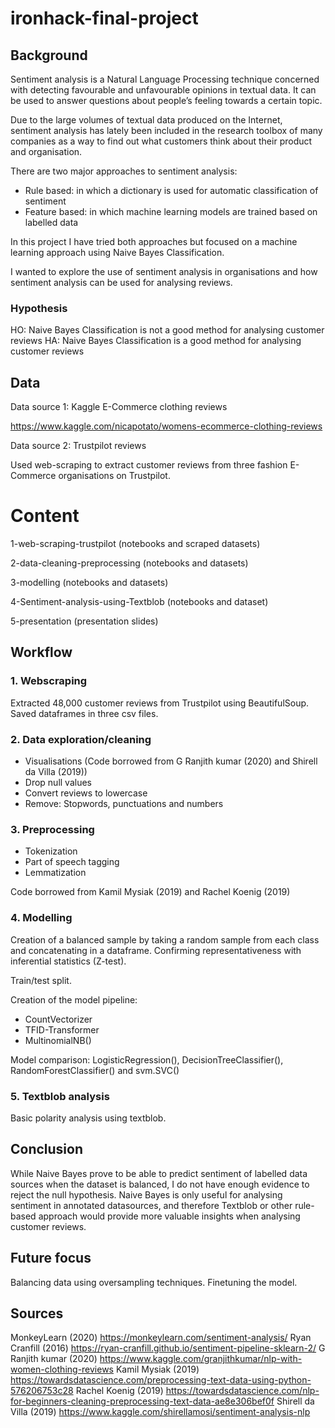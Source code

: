 # ironhack-final-project

## Background

Sentiment analysis is a Natural Language Processing technique concerned with detecting favourable and unfavourable opinions in textual data. It can be used to answer questions about people’s feeling towards a certain topic.

Due to the large volumes of textual data produced on the Internet, sentiment analysis has lately been included in the research toolbox of many companies as a way to find out what customers think about their product and organisation. 

There are two major approaches to sentiment analysis: 

- Rule based: in which a dictionary is used for automatic classification of sentiment 
- Feature based: in which machine learning models are trained based on labelled data

In this project I have tried both approaches but focused on a machine learning approach using Naive Bayes Classification. 

I wanted to explore the use of sentiment analysis in organisations and how sentiment analysis can be used for analysing reviews.

### Hypothesis

HO: Naive Bayes Classification is not a good method for analysing customer reviews
HA: Naive Bayes Classification is a good method for analysing customer reviews

## Data

Data source 1: Kaggle E-Commerce clothing reviews

https://www.kaggle.com/nicapotato/womens-ecommerce-clothing-reviews

Data source 2: Trustpilot reviews

Used web-scraping to extract customer reviews from three fashion E-Commerce organisations on Trustpilot.

# Content

1-web-scraping-trustpilot (notebooks and scraped datasets)

2-data-cleaning-preprocessing (notebooks and datasets)

3-modelling (notebooks and datasets)

4-Sentiment-analysis-using-Textblob (notebooks and dataset)

5-presentation (presentation slides)

## Workflow

### 1. Webscraping

Extracted 48,000 customer reviews from Trustpilot using BeautifulSoup. Saved dataframes in three csv files. 

### 2. Data exploration/cleaning

- Visualisations (Code borrowed from G Ranjith kumar (2020) and Shirell da Villa (2019))
- Drop null values
- Convert reviews to lowercase
- Remove: Stopwords, punctuations and numbers

### 3. Preprocessing

- Tokenization
- Part of speech tagging
- Lemmatization

Code borrowed from Kamil Mysiak (2019) and Rachel Koenig (2019)

### 4. Modelling

Creation of a balanced sample by taking a random sample from each class and concatenating in a dataframe. 
Confirming representativeness with inferential statistics (Z-test). 

Train/test split.

Creation of the model pipeline:

- CountVectorizer
- TFID-Transformer
- MultinomialNB()

Model comparison: LogisticRegression(), DecisionTreeClassifier(), RandomForestClassifier() and svm.SVC()

### 5. Textblob analysis

Basic polarity analysis using textblob.


## Conclusion

While Naive Bayes prove to be able to predict sentiment of labelled data sources when the dataset is balanced, I do not have enough evidence to reject the null hypothesis. Naive Bayes is only useful for analysing sentiment in annotated datasources, and therefore Textblob or other rule-based approach would provide more valuable insights when analysing customer reviews.

## Future focus

Balancing data using oversampling techniques. Finetuning the model.


## Sources

MonkeyLearn (2020) https://monkeylearn.com/sentiment-analysis/
Ryan Cranfill (2016) https://ryan-cranfill.github.io/sentiment-pipeline-sklearn-2/
G Ranjith kumar (2020) https://www.kaggle.com/granjithkumar/nlp-with-women-clothing-reviews
Kamil Mysiak (2019) https://towardsdatascience.com/preprocessing-text-data-using-python-576206753c28
Rachel Koenig (2019) https://towardsdatascience.com/nlp-for-beginners-cleaning-preprocessing-text-data-ae8e306bef0f
Shirell da Villa (2019) https://www.kaggle.com/shirellamosi/sentiment-analysis-nlp

